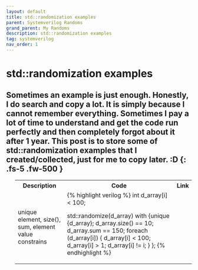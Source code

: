 ```yaml
---
layout: default
title: std::randomization examples
parent: Systemverilog Randoms
grand_parent: My Randoms
description: std::randomization examples
tag: systemverilog
nav_order: 1
---
```

# std::randomization examples
Sometimes an example is just enough.
Honestly, I do search and copy a lot. It is simply because I cannot remember everything.
Sometimes I pay a lot of time to understand and get the code run perfectly and then completely forgot about it after 1 year.
This post is to store some of std::randomization examples that I created/collected, just for me to copy later. :D
{: .fs-5 .fw-500 }
---

<div> <ul> <table>
   <tr>
      <th> Description </th>
      <th> Code </th>
      <th> Link </th>
   </tr>
   <tr>
      <td> unique element, size(), sum, element value constrains </td>
      <td> {% highlight verilog %}
  int d_array[i] < 100;

  std::randomize(d_array) with {unique {d_array};
    d_array.size() == 10;
    d_array.sum    == 150;
    foreach (d_array[i]) {
      d_array[i] < 100;
      d_array[i] > 1;
      d_array[i] != i;
    } };
  {% endhighlight %} </td>
      <td>
      <a href="https://www.edaplayground.com/x/5nYm" title="std::randomization">
      <svg width="25" height="25" viewBox="0 -0.1 2 2" class="customsvg"> <use xlink:href="#svg-edaplay"></use></svg></a>
      </td>
   </tr>
</table></ul></div>



